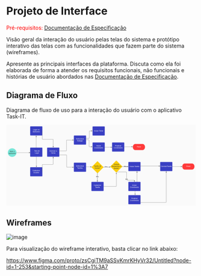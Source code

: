 
# Projeto de Interface

<span style="color:red">Pré-requisitos: <a href="2-Especificação do Projeto.md"> Documentação de Especificação</a></span>

Visão geral da interação do usuário pelas telas do sistema e protótipo interativo das telas com as funcionalidades que fazem parte do sistema (wireframes).

 Apresente as principais interfaces da plataforma. Discuta como ela foi elaborada de forma a atender os requisitos funcionais, não funcionais e histórias de usuário abordados nas <a href="2-Especificação do Projeto.md"> Documentação de Especificação</a>.

## Diagrama de Fluxo

Diagrama de fluxo de uso para a interação do usuário com o aplicativo Task-IT.

![image](https://github.com/ICEI-PUC-Minas-PMV-ADS/Pomodoro_List/blob/main/docs/img/Fluxograma.png)


## Wireframes

![image](https://user-images.githubusercontent.com/100178056/229307744-2cd40435-f88d-46be-afb6-1d561f8d2185.png)

Para visualização do wireframe interativo, basta clicar no link abaixo:

https://www.figma.com/proto/zsCgiTM9aSSvKmrKHyVr32/Untitled?node-id=1-253&starting-point-node-id=1%3A7
